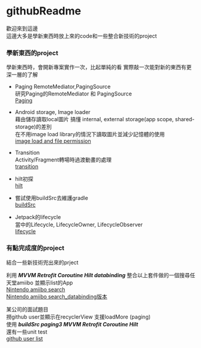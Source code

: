 # githubReadme
歡迎來到這邊<br/>
這邊大多是學新東西時放上來的code和一些整合新技術的project


### 學新東西的project
學新東西時，會開新專案實作一次，比起單純的看 實際敲一次能對新的東西有更深一層的了解

 + Paging RemoteMediator,PagingSource<br/>
 研究Paging的RemoteMediator 和 PagingSource<br/>
[Paging](https://github.com/ohyeah5566/RemoteMediator)

 + Android storage, Image loader<br/>
藉由儲存讀取local圖片 搞懂 internal, external storage(app scope, shared-storage)的差別<br/>
在不用image load library的情況下讀取圖片並減少記憶體的使用<br/>
[image load and file permission](https://github.com/ohyeah5566/ImageLoadWithoutGlideAndFileKnowledge)


 + Transition<br/>
Activity/Fragment轉場時過渡動畫的處理<br/>
[transition](https://github.com/ohyeah5566/AndroidTransition)

 + hilt初探<br/>
[hilt](https://github.com/ohyeah5566/AndroidArchitecture/tree/new/hilt)

 + 嘗試使用buildSrc去維護gradle<br/>
[buildSrc](https://github.com/ohyeah5566/AndroidArchitecture/tree/new/buildSrc)

 + Jetpack的lifecycle<br/>
當中的Lifecycle, LifecycleOwner, LifecycleObserver <br/>
[lifecycle](https://github.com/ohyeah5566/AndroidArchitecture/tree/new/lifecycle)


### 有點完成度的project
結合一些新技術兜出來的prject

利用 ***MVVM Retrofit Coroutine Hilt databinding*** 整合以上套件做的一個搜尋任天堂amiibo 並顯示list的App<br/>
[Nintendo amiibo search](https://github.com/ohyeah5566/AndroidArchitecture/tree/project/nintendo_amiibo)<br/>
[Nintendo amiibo search_databinding版本](https://github.com/ohyeah5566/AndroidArchitecture/tree/project/nintendo_amiibo_databinding)

某公司的面試題目<br/>
撈github user並顯示在recyclerView 支援loadMore (paging)<br/>
使用 ***buildSrc paging3 MVVM Retrofit Coroutine Hilt*** <br/>
還有一些unit test<br/>
[github user list](https://github.com/ohyeah5566/githubusers)




